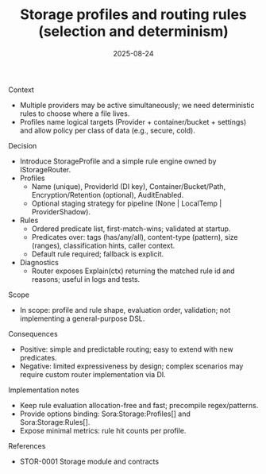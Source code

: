 ﻿---
id: STOR-0003
slug: STOR-0003-storage-profiles-and-routing-rules
domain: STOR
title: Storage profiles and routing rules (selection and determinism)
status: Accepted
date: 2025-08-24
---

Context

- Multiple providers may be active simultaneously; we need deterministic rules to choose where a file lives.
- Profiles name logical targets (Provider + container/bucket + settings) and allow policy per class of data (e.g., secure, cold).

Decision

- Introduce StorageProfile and a simple rule engine owned by IStorageRouter.
- Profiles
  - Name (unique), ProviderId (DI key), Container/Bucket/Path, Encryption/Retention (optional), AuditEnabled.
  - Optional staging strategy for pipeline (None | LocalTemp | ProviderShadow).
- Rules
  - Ordered predicate list, first-match-wins; validated at startup.
  - Predicates over: tags (has/any/all), content-type (pattern), size (ranges), classification hints, caller context.
  - Default rule required; fallback is explicit.
- Diagnostics
  - Router exposes Explain(ctx) returning the matched rule id and reasons; useful in logs and tests.

Scope

- In scope: profile and rule shape, evaluation order, validation; not implementing a general-purpose DSL.

Consequences

- Positive: simple and predictable routing; easy to extend with new predicates.
- Negative: limited expressiveness by design; complex scenarios may require custom router implementation via DI.

Implementation notes

- Keep rule evaluation allocation-free and fast; precompile regex/patterns.
- Provide options binding: Sora:Storage:Profiles[] and Sora:Storage:Rules[].
- Expose minimal metrics: rule hit counts per profile.

References

- STOR-0001 Storage module and contracts
